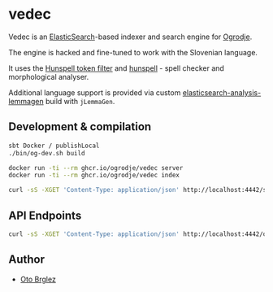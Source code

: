 # vedec

Vedec is an [ElasticSearch](https://www.elastic.co/elasticsearch)-based indexer and search engine
for [Ogrodje](https://ogrodje.si).

The engine is hacked and fine-tuned to work with the Slovenian language.

It uses the [Hunspell token filter](https://www.elastic.co/guide/en/elasticsearch/reference/current/analysis-hunspell-tokenfilter.html)
and [hunspell](https://hunspell.github.io/) - spell checker and morphological analyser.

Additional language support is provided via custom [elasticsearch-analysis-lemmagen](https://github.com/vhyza/elasticsearch-analysis-lemmagen) build with `jLemmaGen`.


## Development & compilation

```bash
sbt Docker / publishLocal
./bin/og-dev.sh build

docker run -ti --rm ghcr.io/ogrodje/vedec server
docker run -ti --rm ghcr.io/ogrodje/vedec index

curl -sS -XGET 'Content-Type: application/json' http://localhost:4442/search -d '{}' | jq . | more
```

## API Endpoints

```bash
curl -sS -XGET 'Content-Type: application/json' http://localhost:4442/query\?query\=izzivi | jq .
```

## Author

- [Oto Brglez](https://github.com/otobrglez)
